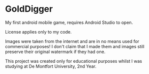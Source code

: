 # GoldDigger
My first android mobile game, requires Android Studio to open.

License applies only to my code. 

Images were taken from the internet and are in no means used for commercial purposes! I don't claim that I made them and images still preserve their original watermark if they had one.

This project was created only for educational purposes whilst I was studying at De Montfort University, 2nd Year.
